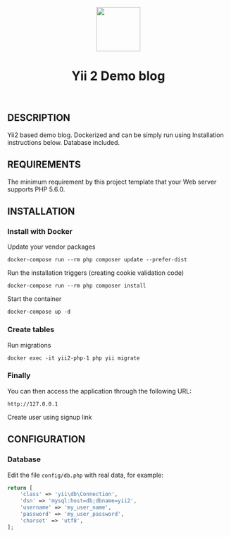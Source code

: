 <p align="center">
    <a href="https://github.com/yiisoft" target="_blank">
        <img src="https://avatars0.githubusercontent.com/u/993323" height="100px">
    </a>
    <h1 align="center">Yii 2 Demo blog</h1>
    <br>
</p>

DESCRIPTION
------------

Yii2 based demo blog. Dockerized and can be simply run using Installation instructions below. Database included.

REQUIREMENTS
------------

The minimum requirement by this project template that your Web server supports PHP 5.6.0.


INSTALLATION
------------


### Install with Docker

Update your vendor packages

    docker-compose run --rm php composer update --prefer-dist
    
Run the installation triggers (creating cookie validation code)

    docker-compose run --rm php composer install    
    
Start the container

    docker-compose up -d

### Create tables

Run migrations

    docker exec -it yii2-php-1 php yii migrate

### Finally
    
You can then access the application through the following URL:

    http://127.0.0.1

Create user using signup link


CONFIGURATION
-------------

### Database

Edit the file `config/db.php` with real data, for example:

```php
return [
    'class' => 'yii\db\Connection',
    'dsn' => 'mysql:host=db;dbname=yii2',
    'username' => 'my_user_name',
    'password' => 'my_user_password',
    'charset' => 'utf8',
];
```
